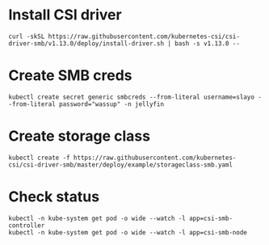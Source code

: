 # Install CSI driver
```
curl -skSL https://raw.githubusercontent.com/kubernetes-csi/csi-driver-smb/v1.13.0/deploy/install-driver.sh | bash -s v1.13.0 --
```

# Create SMB creds
```
kubectl create secret generic smbcreds --from-literal username=slayo --from-literal password="wassup" -n jellyfin
```

# Create storage class
```
kubectl create -f https://raw.githubusercontent.com/kubernetes-csi/csi-driver-smb/master/deploy/example/storageclass-smb.yaml
```

# Check status
```
kubectl -n kube-system get pod -o wide --watch -l app=csi-smb-controller
kubectl -n kube-system get pod -o wide --watch -l app=csi-smb-node
```